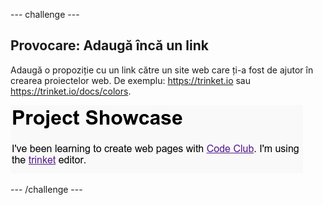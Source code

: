 \--- challenge \---

## Provocare: Adaugă încă un link

Adaugă o propoziție cu un link către un site web care ți-a fost de ajutor în crearea proiectelor web. De exemplu: <https://trinket.io> sau <https://trinket.io/docs/colors>.

![captură de ecran](images/showcase-link-challenge.png)

\--- /challenge \---